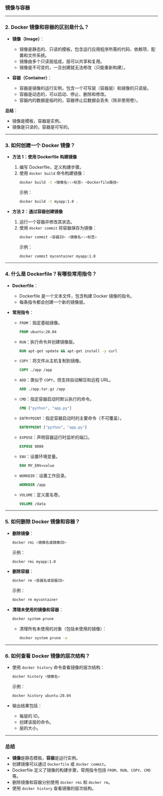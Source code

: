 ### **镜像与容器**

---

### **2. Docker 镜像和容器的区别是什么？**
- **镜像（Image）**：
  - 镜像是静态的、只读的模板，包含运行应用程序所需的代码、依赖项、配置和文件系统。
  - 镜像由多个只读层组成，层可以共享和复用。
  - 镜像是不可变的，一旦创建就无法修改（只能重新构建）。

- **容器（Container）**：
  - 容器是镜像的运行实例，包含一个可写层（容器层）和镜像的只读层。
  - 容器是动态的，可以启动、停止、删除和修改。
  - 容器内的数据是临时的，容器停止后数据会丢失（除非使用卷）。

**总结**：
- 镜像是模板，容器是实例。
- 镜像是只读的，容器是可写的。

---

### **3. 如何创建一个 Docker 镜像？**
- **方法 1：使用 Dockerfile 构建镜像**  
  1. 编写 Dockerfile，定义构建步骤。
  2. 使用 `docker build` 命令构建镜像：
     ```bash
     docker build -t <镜像名>:<标签> <Dockerfile路径>
     ```
     示例：
     ```bash
     docker build -t myapp:1.0 .
     ```

- **方法 2：通过容器创建镜像**  
  1. 运行一个容器并修改其状态。
  2. 使用 `docker commit` 将容器保存为镜像：
     ```bash
     docker commit <容器ID> <镜像名>:<标签>
     ```
     示例：
     ```bash
     docker commit mycontainer myapp:1.0
     ```

---

### **4. 什么是 Dockerfile？有哪些常用指令？**
- **Dockerfile**：
  - Dockerfile 是一个文本文件，包含构建 Docker 镜像的指令。
  - 每条指令都会创建一个新的镜像层。

- **常用指令**：
  - `FROM`：指定基础镜像。
    ```dockerfile
    FROM ubuntu:20.04
    ```
  - `RUN`：执行命令并创建镜像层。
    ```dockerfile
    RUN apt-get update && apt-get install -y curl
    ```
  - `COPY`：将文件从主机复制到镜像。
    ```dockerfile
    COPY ./app /app
    ```
  - `ADD`：类似于 `COPY`，但支持自动解压和远程 URL。
    ```dockerfile
    ADD ./app.tar.gz /app
    ```
  - `CMD`：指定容器启动时默认执行的命令。
    ```dockerfile
    CMD ["python", "app.py"]
    ```
  - `ENTRYPOINT`：指定容器启动时的主要命令（不可覆盖）。
    ```dockerfile
    ENTRYPOINT ["python", "app.py"]
    ```
  - `EXPOSE`：声明容器运行时监听的端口。
    ```dockerfile
    EXPOSE 8080
    ```
  - `ENV`：设置环境变量。
    ```dockerfile
    ENV MY_ENV=value
    ```
  - `WORKDIR`：设置工作目录。
    ```dockerfile
    WORKDIR /app
    ```
  - `VOLUME`：定义匿名卷。
    ```dockerfile
    VOLUME /data
    ```

---

### **5. 如何删除 Docker 镜像和容器？**
- **删除镜像**：
  ```bash
  docker rmi <镜像名或镜像ID>
  ```
  示例：
  ```bash
  docker rmi myapp:1.0
  ```

- **删除容器**：
  ```bash
  docker rm <容器名或容器ID>
  ```
  示例：
  ```bash
  docker rm mycontainer
  ```

- **清理未使用的镜像和容器**：
  ```bash
  docker system prune
  ```
  - 清理所有未使用的对象（包括未使用的镜像）：
    ```bash
    docker system prune -a
    ```

---

### **6. 如何查看 Docker 镜像的层次结构？**
- 使用 `docker history` 命令查看镜像的层次结构：
  ```bash
  docker history <镜像名>
  ```
  示例：
  ```bash
  docker history ubuntu:20.04
  ```

- 输出结果包括：
  - 每层的 ID。
  - 创建该层的命令。
  - 层的大小。

---

### **总结**
- **镜像**是静态模板，**容器**是运行实例。
- 创建镜像可以通过 `Dockerfile` 或 `docker commit`。
- Dockerfile 定义了镜像的构建步骤，常用指令包括 `FROM`、`RUN`、`COPY`、`CMD` 等。
- 删除镜像和容器分别使用 `docker rmi` 和 `docker rm`。
- 使用 `docker history` 查看镜像的层次结构。